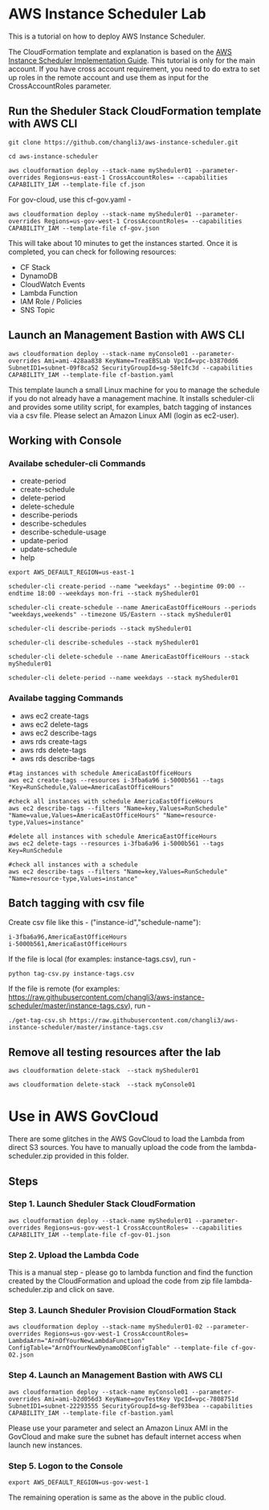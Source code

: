 # AWS Instance Scheduler Lab
This is a tutorial on how to deploy AWS Instance Scheduler.

The CloudFormation template and explanation is based on the [AWS Instance Scheduler Implementation Guide](https://docs.aws.amazon.com/solutions/latest/instance-scheduler/welcome.html). This tutorial is only for the main account. If you have cross account requirement, you need to do extra to set up roles in the remote account and use them as input for the CrossAccountRoles parameter.


## Run the Sheduler Stack CloudFormation template with AWS CLI

```
git clone https://github.com/changli3/aws-instance-scheduler.git

cd aws-instance-scheduler

aws cloudformation deploy --stack-name mySheduler01 --parameter-overrides Regions=us-east-1 CrossAccountRoles= --capabilities CAPABILITY_IAM --template-file cf.json 
```

For gov-cloud, use this cf-gov.yaml -
```
aws cloudformation deploy --stack-name mySheduler01 --parameter-overrides Regions=us-gov-west-1 CrossAccountRoles= --capabilities CAPABILITY_IAM --template-file cf-gov.json 
```

This will take about 10 minutes to get the instances started. Once it is completed, you can check for following resources:
* CF Stack
* DynamoDB
* CloudWatch Events
* Lambda Function
* IAM Role / Policies
* SNS Topic


## Launch an Management Bastion with AWS CLI
```
aws cloudformation deploy --stack-name myConsole01 --parameter-overrides Ami=ami-428aa838 KeyName=TreaEBSLab VpcId=vpc-b3870dd6 SubnetID1=subnet-09f8ca52 SecurityGroupId=sg-58e1fc3d --capabilities CAPABILITY_IAM --template-file cf-bastion.yaml 
```


This template launch a small Linux machine for you to manage the schedule if you do not already have a management machine. It installs scheduler-cli and provides some utility script, for examples, batch tagging of instances via a csv file. Please select an Amazon Linux AMI (login as ec2-user).

## Working with Console

### Availabe scheduler-cli Commands
* create-period
* create-schedule
* delete-period
* delete-schedule
* describe-periods
* describe-schedules
* describe-schedule-usage
* update-period
* update-schedule
* help

```
export AWS_DEFAULT_REGION=us-east-1

scheduler-cli create-period --name "weekdays" --begintime 09:00 --endtime 18:00 --weekdays mon-fri --stack mySheduler01 

scheduler-cli create-schedule --name AmericaEastOfficeHours --periods "weekdays,weekends" --timezone US/Eastern --stack mySheduler01

scheduler-cli describe-periods --stack mySheduler01

scheduler-cli describe-schedules --stack mySheduler01

scheduler-cli delete-schedule --name AmericaEastOfficeHours --stack mySheduler01

scheduler-cli delete-period --name weekdays --stack mySheduler01
```

### Availabe tagging Commands
* aws ec2 create-tags
* aws ec2 delete-tags
* aws ec2 describe-tags
* aws rds create-tags
* aws rds delete-tags
* aws rds describe-tags


```
#tag instances with schedule AmericaEastOfficeHours
aws ec2 create-tags --resources i-3fba6a96 i-5000b561 --tags "Key=RunSchedule,Value=AmericaEastOfficeHours"

#check all instances with schedule AmericaEastOfficeHours
aws ec2 describe-tags --filters "Name=key,Values=RunSchedule" "Name=value,Values=AmericaEastOfficeHours" "Name=resource-type,Values=instance"

#delete all instances with schedule AmericaEastOfficeHours
aws ec2 delete-tags --resources i-3fba6a96 i-5000b561 --tags Key=RunSchedule

#check all instances with a schedule
aws ec2 describe-tags --filters "Name=key,Values=RunSchedule" "Name=resource-type,Values=instance"

```

## Batch tagging with csv file
Create csv file like this - ("instance-id","schedule-name"):
```
i-3fba6a96,AmericaEastOfficeHours
i-5000b561,AmericaEastOfficeHours
```

If the file is local (for examples: instance-tags.csv), run -
```
python tag-csv.py instance-tags.csv
```

If the file is remote (for examples: https://raw.githubusercontent.com/changli3/aws-instance-scheduler/master/instance-tags.csv), run -
```
./get-tag-csv.sh https://raw.githubusercontent.com/changli3/aws-instance-scheduler/master/instance-tags.csv
```


## Remove all testing resources after the lab
```
aws cloudformation delete-stack  --stack mySheduler01

aws cloudformation delete-stack  --stack myConsole01
```

# Use in AWS GovCloud
There are some glitches in the AWS GovCloud to load the Lambda from direct S3 sources. You have to manually upload the code from the lambda-scheduler.zip provided in this folder.

## Steps

### Step 1. Launch Sheduler Stack CloudFormation

```
aws cloudformation deploy --stack-name mySheduler01 --parameter-overrides Regions=us-gov-west-1 CrossAccountRoles= --capabilities CAPABILITY_IAM --template-file cf-gov-01.json  
```

### Step 2. Upload the Lambda Code
This is a manual step - please go to lambda function and find the function created by the CloudFormation and upload the code from zip file lambda-scheduler.zip and click on save.

### Step 3. Launch Sheduler Provision CloudFormation Stack

```
aws cloudformation deploy --stack-name mySheduler01-02 --parameter-overrides Regions=us-gov-west-1 CrossAccountRoles=  LambdaArn="ArnOfYourNewLambdaFunction" ConfigTable="ArnOfYourNewDynamoDBConfigTable" --template-file cf-gov-02.json
```

### Step 4. Launch an Management Bastion with AWS CLI
```
aws cloudformation deploy --stack-name myConsole01 --parameter-overrides Ami=ami-b2d056d3 KeyName=govTestKey VpcId=vpc-7808751d SubnetID1=subnet-22293555 SecurityGroupId=sg-8ef93bea --capabilities CAPABILITY_IAM --template-file cf-bastion.yaml 
```

Please use your parameter and select an Amazon Linux AMI in the GovCloud and make sure the subnet has default internet access when launch new instances.

### Step 5. Logon to the Console

```
export AWS_DEFAULT_REGION=us-gov-west-1
```

The remaining operation is same as the above in the public cloud.